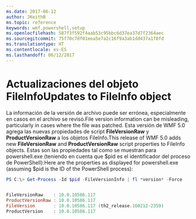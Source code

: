 ```yaml
---
ms.date: 2017-06-12
author: JKeithB
ms.topic: reference
keywords: wmf,powershell,setup
ms.openlocfilehash: 587f3f592f4aab53c95bbc6d37ea37d7f2364aec
ms.sourcegitcommit: 75f70c7df01eea5e7a2c16f9a3ab1dd437a1f8fd
ms.translationtype: HT
ms.contentlocale: es-ES
ms.lasthandoff: 06/12/2017
---
```

# <a name="updates-to-fileinfo-object"></a><span data-ttu-id="dc1e8-102">Actualizaciones del objeto FileInfo</span><span class="sxs-lookup"><span data-stu-id="dc1e8-102">Updates to FileInfo object</span></span>
<span data-ttu-id="dc1e8-103">La información de la versión de archivo puede ser errónea, especialmente en casos en el archivo se revisó.</span><span class="sxs-lookup"><span data-stu-id="dc1e8-103">File version information can be misleading, particularly in cases where the file was patched.</span></span> <span data-ttu-id="dc1e8-104">Esta versión de WMF 5.0 agrega las nuevas propiedades de script **FileVersionRaw** y **ProductVersionRaw** a los objetos FileInfo.</span><span class="sxs-lookup"><span data-stu-id="dc1e8-104">This release of WMF 5.0 adds new **FileVersionRaw** and **ProductVersionRaw** script properties to FileInfo objects.</span></span> <span data-ttu-id="dc1e8-105">Estas son las propiedades tal como se muestran para powershell.exe (teniendo en cuenta que $pid es el identificador del proceso de PowerShell):</span><span class="sxs-lookup"><span data-stu-id="dc1e8-105">Here are the properties as displayed for powershell.exe (assuming $pid is the ID of the PowerShell process):</span></span>

```powershell
PS C:\> Get-Process -Id $pid -FileVersionInfo | fl *version* -Force


FileVersionRaw    : 10.0.10586.117
ProductVersionRaw : 10.0.10586.117
FileVersion       : 10.0.10586.117 (th2_release.160212-2359)
ProductVersion    : 10.0.10586.117

